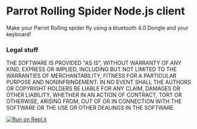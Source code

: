 # Parrot Rolling Spider Node.js client

Make your Parrot Rolling spider fly using a bluetooth 4.0 Dongle and your keyboard!

### Legal stuff

THE SOFTWARE IS PROVIDED "AS IS", WITHOUT WARRANTY OF ANY KIND, EXPRESS OR IMPLIED, INCLUDING BUT NOT LIMITED TO THE WARRANTIES OF MERCHANTABILITY, FITNESS FOR A PARTICULAR PURPOSE AND NONINFRINGEMENT. IN NO EVENT SHALL THE AUTHORS OR COPYRIGHT HOLDERS BE LIABLE FOR ANY CLAIM, DAMAGES OR OTHER LIABILITY, WHETHER IN AN ACTION OF CONTRACT, TORT OR OTHERWISE, ARISING FROM, OUT OF OR IN CONNECTION WITH THE SOFTWARE OR THE USE OR OTHER DEALINGS IN THE SOFTWARE.

[![Run on Repl.it](https://repl.it/badge/github/Assasin0300/rollingspider)](https://repl.it/github/Assasin0300/rollingspider)